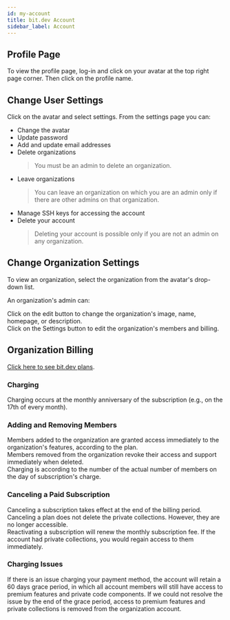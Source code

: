 ```yaml
---
id: my-account
title: bit.dev Account
sidebar_label: Account
---
```


## Profile Page

To view the profile page, log-in and click on your avatar at the top right page corner. Then click on the profile name.

## Change User Settings

Click on the avatar and select settings. From the settings page you can:  

- Change the avatar
- Update password
- Add and update email addresses
- Delete organizations
  > You must be an admin to delete an organization.
- Leave organizations
  > You can leave an organization on which you are an admin only if there are other admins on that organization.  
- Manage SSH keys for accessing the account
- Delete your account
  > Deleting your account is possible only if you are not an admin on any organization.

## Change Organization Settings

To view an organization, select the organization from the avatar's drop-down list.  

An organization's admin can:  

Click on the edit button to change the organization's image, name, homepage, or description.  
Click on the Settings button to edit the organization's members and billing.  

## Organization Billing  

[Click here to see bit.dev plans](https://bit.dev/pricing).

### Charging

Charging occurs at the monthly anniversary of the subscription (e.g., on the 17th of every month).  

### Adding and Removing Members

Members added to the organization are granted access immediately to the organization's features, according to the plan.  
Members removed from the organization revoke their access and support immediately when deleted.  
Charging is according to the number of the actual number of members on the day of subscription's charge.  

### Canceling a Paid Subscription

Canceling a subscription takes effect at the end of the billing period. Canceling a plan does not delete the private collections. However, they are no longer accessible.  
Reactivating a subscription will renew the monthly subscription fee. If the account had private collections, you would regain access to them immediately.

### Charging Issues

If there is an issue charging your payment method, the account will retain a 60 days grace period, in which all account members will still have access to premium features and private code components.
If we could not resolve the issue by the end of the grace period, access to premium features and private collections is removed from the organization account.
